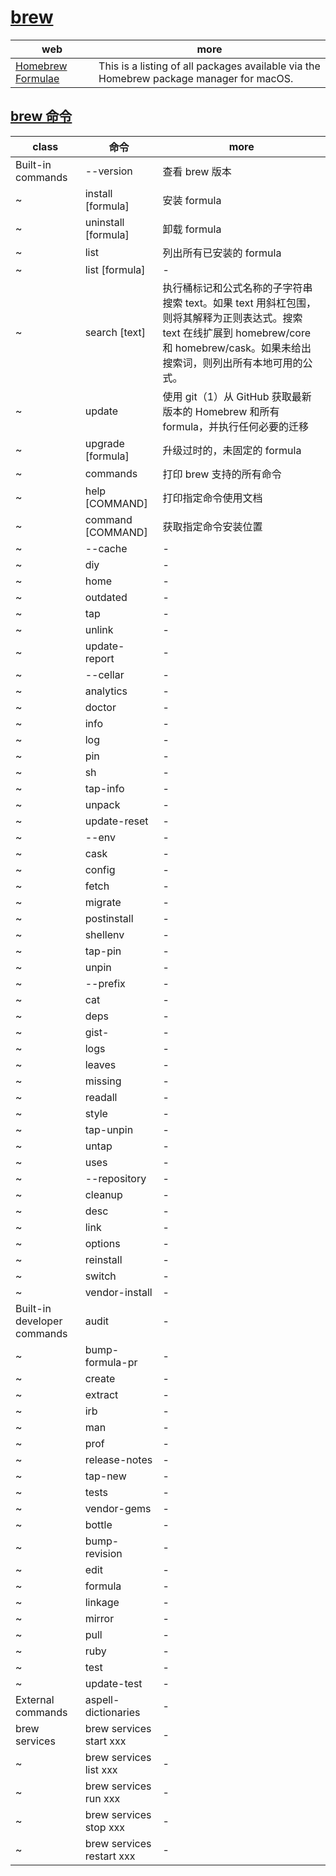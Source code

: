 # [brew](https://brew.sh/)

| web                                                    | more                                                                                    |
| ------------------------------------------------------ | --------------------------------------------------------------------------------------- |
| [Homebrew Formulae](https://formulae.brew.sh/formula/) | This is a listing of all packages available via the Homebrew package manager for macOS. |

## [brew 命令](https://docs.brew.sh/Manpage)

| class                       | 命令                      | more                                                                                                                                                                                     |
| --------------------------- | ------------------------- | ---------------------------------------------------------------------------------------------------------------------------------------------------------------------------------------- |
| Built-in commands           | --version                 | 查看 brew 版本                                                                                                                                                                           |
| ~                           | install [formula]         | 安装 formula                                                                                                                                                                             |
| ~                           | uninstall [formula]       | 卸载 formula                                                                                                                                                                             |
| ~                           | list                      | 列出所有已安装的 formula                                                                                                                                                                 |
| ~                           | list [formula]            | -                                                                                                                                                                                        |
| ~                           | search [text]             | 执行桶标记和公式名称的子字符串搜索 text。如果 text 用斜杠包围，则将其解释为正则表达式。搜索 text 在线扩展到 homebrew/core 和 homebrew/cask。如果未给出搜索词，则列出所有本地可用的公式。 |
| ~                           | update                    | 使用 git（1）从 GitHub 获取最新版本的 Homebrew 和所有 formula，并执行任何必要的迁移                                                                                                      |
| ~                           | upgrade [formula]         | 升级过时的，未固定的 formula                                                                                                                                                             |
| ~                           | commands                  | 打印 brew 支持的所有命令                                                                                                                                                                 |
| ~                           | help [COMMAND]            | 打印指定命令使用文档                                                                                                                                                                     |
| ~                           | command [COMMAND]         | 获取指定命令安装位置                                                                                                                                                                     |
| ~                           | --cache                   | -                                                                                                                                                                                        |
| ~                           | diy                       | -                                                                                                                                                                                        |
| ~                           | home                      | -                                                                                                                                                                                        |
| ~                           | outdated                  | -                                                                                                                                                                                        |
| ~                           | tap                       | -                                                                                                                                                                                        |
| ~                           | unlink                    | -                                                                                                                                                                                        |
| ~                           | update-report             | -                                                                                                                                                                                        |
| ~                           | --cellar                  | -                                                                                                                                                                                        |
| ~                           | analytics                 | -                                                                                                                                                                                        |
| ~                           | doctor                    | -                                                                                                                                                                                        |
| ~                           | info                      | -                                                                                                                                                                                        |
| ~                           | log                       | -                                                                                                                                                                                        |
| ~                           | pin                       | -                                                                                                                                                                                        |
| ~                           | sh                        | -                                                                                                                                                                                        |
| ~                           | tap-info                  | -                                                                                                                                                                                        |
| ~                           | unpack                    | -                                                                                                                                                                                        |
| ~                           | update-reset              | -                                                                                                                                                                                        |
| ~                           | --env                     | -                                                                                                                                                                                        |
| ~                           | cask                      | -                                                                                                                                                                                        |
| ~                           | config                    | -                                                                                                                                                                                        |
| ~                           | fetch                     | -                                                                                                                                                                                        |
| ~                           | migrate                   | -                                                                                                                                                                                        |
| ~                           | postinstall               | -                                                                                                                                                                                        |
| ~                           | shellenv                  | -                                                                                                                                                                                        |
| ~                           | tap-pin                   | -                                                                                                                                                                                        |
| ~                           | unpin                     | -                                                                                                                                                                                        |
| ~                           | --prefix                  | -                                                                                                                                                                                        |
| ~                           | cat                       | -                                                                                                                                                                                        |
| ~                           | deps                      | -                                                                                                                                                                                        |
| ~                           | gist-                     | -                                                                                                                                                                                        |
| ~                           | logs                      | -                                                                                                                                                                                        |
| ~                           | leaves                    | -                                                                                                                                                                                        |
| ~                           | missing                   | -                                                                                                                                                                                        |
| ~                           | readall                   | -                                                                                                                                                                                        |
| ~                           | style                     | -                                                                                                                                                                                        |
| ~                           | tap-unpin                 | -                                                                                                                                                                                        |
| ~                           | untap                     | -                                                                                                                                                                                        |
| ~                           | uses                      | -                                                                                                                                                                                        |
| ~                           | --repository              | -                                                                                                                                                                                        |
| ~                           | cleanup                   | -                                                                                                                                                                                        |
| ~                           | desc                      | -                                                                                                                                                                                        |
| ~                           | link                      | -                                                                                                                                                                                        |
| ~                           | options                   | -                                                                                                                                                                                        |
| ~                           | reinstall                 | -                                                                                                                                                                                        |
| ~                           | switch                    | -                                                                                                                                                                                        |
| ~                           | vendor-install            | -                                                                                                                                                                                        |
| Built-in developer commands | audit                     | -                                                                                                                                                                                        |
| ~                           | bump-formula-pr           | -                                                                                                                                                                                        |
| ~                           | create                    | -                                                                                                                                                                                        |
| ~                           | extract                   | -                                                                                                                                                                                        |
| ~                           | irb                       | -                                                                                                                                                                                        |
| ~                           | man                       | -                                                                                                                                                                                        |
| ~                           | prof                      | -                                                                                                                                                                                        |
| ~                           | release-notes             | -                                                                                                                                                                                        |
| ~                           | tap-new                   | -                                                                                                                                                                                        |
| ~                           | tests                     | -                                                                                                                                                                                        |
| ~                           | vendor-gems               | -                                                                                                                                                                                        |
| ~                           | bottle                    | -                                                                                                                                                                                        |
| ~                           | bump-revision             | -                                                                                                                                                                                        |
| ~                           | edit                      | -                                                                                                                                                                                        |
| ~                           | formula                   | -                                                                                                                                                                                        |
| ~                           | linkage                   | -                                                                                                                                                                                        |
| ~                           | mirror                    | -                                                                                                                                                                                        |
| ~                           | pull                      | -                                                                                                                                                                                        |
| ~                           | ruby                      | -                                                                                                                                                                                        |
| ~                           | test                      | -                                                                                                                                                                                        |
| ~                           | update-test               | -                                                                                                                                                                                        |
| External commands           | aspell-dictionaries       | -                                                                                                                                                                                        |
| brew services               | brew services start xxx   | -                                                                                                                                                                                        |
| ~                           | brew services list xxx    | -                                                                                                                                                                                        |
| ~                           | brew services run xxx     | -                                                                                                                                                                                        |
| ~                           | brew services stop xxx    | -                                                                                                                                                                                        |
| ~                           | brew services restart xxx | -                                                                                                                                                                                        |
